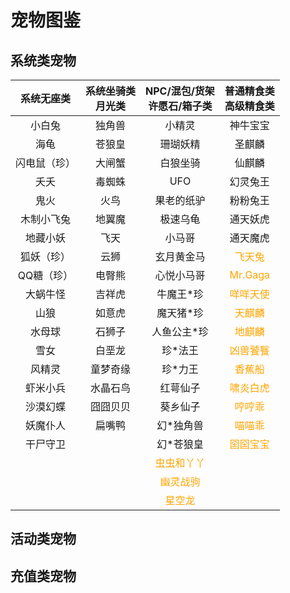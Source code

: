 # 宠物图鉴

## 系统类宠物

|  系统无座类  | 系统坐骑类<br/>月光类 |       NPC/混包/货架<br/>许愿石/箱子类        |         普通精食类<br/>高级精食类          |
| :----------: | :-------------------: | :------------------------------------------: | :----------------------------------------: |
|    小白兔    |        独角兽         |                    小精灵                    |                  神牛宝宝                  |
|     海龟     |        苍狼皇         |                   珊瑚妖精                   |                   圣麒麟                   |
| 闪电鼠（珍） |        大闸蟹         |                   白狼坐骑                   |                   仙麒麟                   |
|     夭夭     |        毒蜘蛛         |                     UFO                      |                  幻灵兔王                  |
|     鬼火     |         火鸟          |                  果老的纸驴                  |                  粉粉兔王                  |
|  木制小飞兔  |        地翼魔         |                   极速乌龟                   |                  通天妖虎                  |
|   地藏小妖   |         飞天          |                    小马哥                    |                  通天魔虎                  |
|  狐妖（珍）  |         云狮          |                  玄月黄金马                  |  <span style="color:orange">飞天兔</span>  |
|  QQ糖（珍）  |        电臀熊         |                  心悦小马哥                  | <span style="color:orange">Mr.Gaga</span>  |
|   大蜗牛怪   |        吉祥虎         |                  牛魔王*珍                   | <span style="color:orange">咩咩天使</span> |
|     山狼     |        如意虎         |                  魔天猪*珍                   |  <span style="color:orange">天麒麟</span>  |
|    水母球    |        石狮子         |                 人鱼公主*珍                  |  <span style="color:orange">地麒麟</span>  |
|     雪女     |        白垩龙         |                   珍*法王                    | <span style="color:orange">凶兽饕餮</span> |
|    风精灵    |       童梦奇缘        |                   珍*力王                    |  <span style="color:orange">香蕉船</span>  |
|   虾米小兵   |       水晶石鸟        |                   红萼仙子                   | <span style="color:orange">啸炎白虎</span> |
|   沙漠幻蝶   |       囧囧贝贝        |                   葵乡仙子                   |  <span style="color:orange">哼哼乖</span>  |
|   妖魔仆人   |        扁嘴鸭         |                  幻*独角兽                   |  <span style="color:orange">喵喵乖</span>  |
|   干尸守卫   |                       |                  幻*苍狼皇                   | <span style="color:orange">囶囶宝宝</span> |
|              |                       | <span style="color:orange">虫虫和丫丫</span> |                                            |
|              |                       |  <span style="color:orange">幽灵战驹</span>  |                                            |
|              |                       |   <span style="color:orange">星空龙</span>   |                                            |

## 活动类宠物



## 充值类宠物

